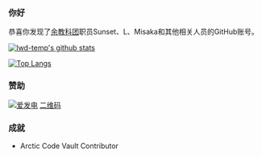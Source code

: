 ### 你好
恭喜你发现了[余教科团](https://github.com/lwd-temp/about-lwd-temp)职员Sunset、L、Misaka和其他相关人员的GitHub账号。

[![lwd-temp's github stats](https://github-readme-stats-git-master.lwd-temp.vercel.app/api?username=lwd-temp&show_icons=true)](https://github.com/anuraghazra/github-readme-stats)

[![Top Langs](https://github-readme-stats-git-master.lwd-temp.vercel.app/api/top-langs/?username=lwd-temp)](https://github.com/anuraghazra/github-readme-stats)
### 赞助
[![爱发电](https://cdn.jsdelivr.net/gh/lwd-temp/lwd-temp/afd_support.svg)](https://afdian.net/@lwd-temp)
[二维码](https://cdn.jsdelivr.net/gh/lwd-temp/lwd-temp/afd_qr.jpg)
### 成就
* Arctic Code Vault Contributor

